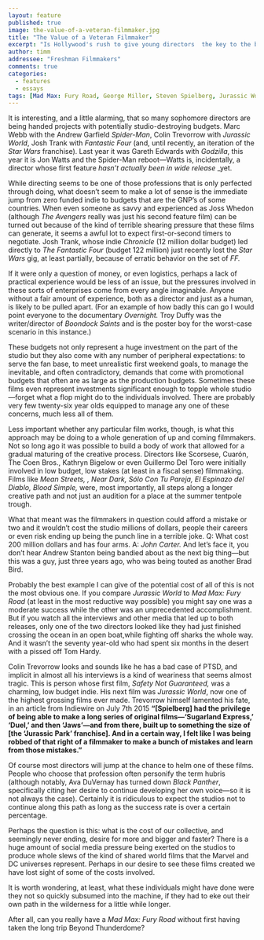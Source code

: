 ```yaml
---
layout: feature
published: true
image: the-value-of-a-veteran-filmmaker.jpg
title: "The Value of a Veteran Filmmaker"
excerpt: "Is Hollywood's rush to give young directors  the key to the blockbuster kingdom robbing them of their chance to grow as artists?"
author: timm
addressee: "Freshman Filmmakers"
comments: true
categories:
  - features
  - essays
tags: [Mad Max: Fury Road, George Miller, Steven Spielberg, Jurassic World, Colin Trevorrow, The Amazing Spider-man, Andrew Garfield, Marc Webb]
---
```

It is interesting, and a little alarming, that so many sophomore directors are being handed projects with potentially studio-destroying budgets. Marc Webb with the Andrew Garfield _Spider-Man_, Colin Trevorrow with _Jurassic World_, Josh Trank with _Fantastic Four_  (and, until recently, an iteration of the _Star Wars_ franchise). Last year it was Gareth Edwards with _Godzilla_, this year it is Jon Watts and the Spider-Man reboot—Watts is, incidentally, a director whose first feature _hasn’t_ _actually been_ _in wide release_ _yet. 

While directing seems to be one of those professions that is only perfected through doing, what doesn’t seem to make a lot of sense is the immediate jump from zero funded indie to budgets that are the GNP’s of some countries. When even someone as savvy and experienced as Joss Whedon (although _The Avengers_ really was just his second feature film) can be turned out because of the kind of terrible shearing pressure that these films can generate, it seems a awful lot to expect first-or-second timers to negotiate. Josh Trank, whose indie _Chronicle_ (12 million dollar budget) led directly to _The_ _Fantastic_ _Four_ (budget 122 million) just recently lost the _Star Wars_ gig, at least partially, because of erratic behavior on the set of _FF._ 

If it were only a question of money, or even logistics, perhaps a lack of practical experience would be less of an issue, but the pressures involved in these sorts of enterprises come from every angle imaginable. Anyone without a fair amount of experience, both as a director and just as a human, is likely to be pulled apart. (For an example of how badly this can go I would point everyone to the documentary _Overnight._ Troy Duffy was the writer/director of _Boondock Saints_ and is the poster boy for the worst-case scenario in this instance.)

These budgets not only represent a huge investment on the part of the studio but they also come with any number of peripheral expectations: to serve the fan base, to meet unrealistic first weekend goals, to manage the inevitable, and often contradictory, demands that come with promotional budgets that often are as large as the production budgets. Sometimes these films even represent investments significant enough to topple whole studio—forget what a flop might do to the individuals involved. There are probably very few twenty-six year olds equipped to manage any one of these concerns, much less all of them.

Less important whether any particular film works, though, is what this approach may be doing to a whole generation of up and coming filmmakers. Not so long ago it was possible to build a body of work that allowed for a gradual maturing of the creative process. Directors like Scorsese, Cuarón, The Coen Bros., Kathryn Bigelow or even Guillermo Del Toro were initially involved in low budget, low stakes (at least in a fiscal sense) filmmaking. Films like _Mean Streets, , Near Dark, Sólo Con Tu Pareja, El Espinazo del Diablo, Blood Simple,_ were, most importantly, all steps along a longer creative path and not just an audition for a place at the summer tentpole trough.

What that meant was the filmmakers in question could afford a mistake or two and it wouldn’t cost the studio millions of dollars, people their careers or even risk ending up being the punch line in a terrible joke. Q: What cost 200 million dollars and has four arms. A: _John Carter._ And let’s face it, you don’t hear Andrew Stanton being bandied about as the next big thing—but this was a guy, just three years ago, who was being touted as another Brad Bird.

Probably the best example I can give of the potential cost of all of this is not the most obvious one. If you compare _Jurassic World_ to _Mad Max: Fury Road_ (at least in the most reductive way possible) you might say one was a moderate success while the other was an unprecedented accomplishment. But if you watch all the interviews and other media that led up to both releases, only one of the two directors looked like they had just finished crossing the ocean in an open boat,while fighting off sharks the whole way. And it wasn’t the seventy year-old who had spent six months in the desert with a pissed off Tom Hardy.

Colin Trevorrow looks and sounds like he has a bad case of PTSD, and implicit in almost all his interviews is a kind of weariness that seems almost tragic. This is person whose first film, _Safety Not Guaranteed,_ was a charming, low budget indie. His next film was _Jurassic World_, now one of the highest grossing films ever made. Trevorrow himself lamented his fate, in an article from Indiewire on July 7th  2015 **“[Spielberg] had the privilege of being able to make a long series of original films—‘Sugarland Express,’ ‘Duel,’ and then ‘Jaws’—and from there, built up to something the size of [the ‘Jurassic Park’ franchise]. And in a certain way, I felt like I was being robbed of that right of a filmmaker to make a bunch of mistakes and learn from those mistakes.”**

Of course most directors will jump at the chance to helm one of these films. People who choose that profession often personify the term hubris (although notably, Ava DuVernay has turned down _Black Panther_, specifically citing her desire to continue developing her own voice—so it is not always the case). Certainly it is ridiculous to expect the studios not to continue along this path as long as the success rate is over a certain percentage.

Perhaps the question is this: what is the cost of our collective, and seemingly never ending, desire for more and bigger and faster? There is a huge amount of social media pressure being exerted on the studios to produce whole slews of the kind of shared world films that the Marvel and DC universes represent. Perhaps in our desire to see these films created we have lost sight of some of the costs involved. 

It is worth wondering, at least, what these individuals might have done were they not so quickly subsumed into the machine, if they had to eke out their own path in the wilderness for a little while longer. 

After all, can you really have a _Mad Max: Fury Road_ without first having taken the long trip Beyond Thunderdome?